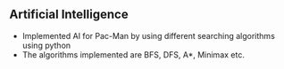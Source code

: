 ## Artificial Intelligence

* Implemented AI for Pac-Man by using different searching algorithms using python
* The algorithms implemented are BFS, DFS, A*, Minimax etc.
